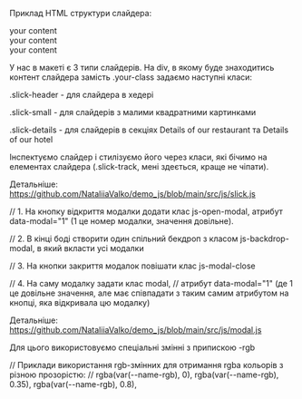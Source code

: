 <!-- ==========================СЛАЙДЕРИ========================== -->

Приклад HTML структури слайдера:

<div class="your-class">
  <div>your content</div>
  <div>your content</div>
  <div>your content</div>
</div>

У нас в макеті є 3 типи слайдерів. На div, в якому буде знаходитись контент
слайдера замість .your-class задаємо наступні класи:

.slick-header - для слайдера в хедері

.slick-small - для слайдерів з малими квадратними картинками

.slick-details - для слайдерів в секціях Details of our restaurant та Details of
our hotel

Інспектуємо слайдер і стилізуємо його через класи, які бічимо на елементах
слайдера (.slick-track, мені здеється, краще не чіпати).

Детальніше: https://github.com/NataliiaValko/demo_js/blob/main/src/js/slick.js

<!-- ==========================МОДАЛКИ========================== -->

// 1. На кнопку відкриття модалки додати клас js-open-modal, атрибут
data-modal="1" (1 це номер модалки, значення довільне).

// 2. В кінці боді створити один спільний бекдроп з класом js-backdrop-modal, в
який вкласти усі модалки

// 3. На кнопки закриття модалок повішати клас js-modal-close

// 4. На саму модалку задати клас modal, // атрибут data-modal="1" (де 1 це
довільне значення, але має співпадати з таким самим атрибутом на кнопці, яка
відкривала цю модалку)

Детальніше: https://github.com/NataliiaValko/demo_js/blob/main/src/js/modal.js

<!-- ==========================ЗАДАННЯ RGBA КОЛЬОРУ ЧЕРЕЗ ЗМІННІ========================== -->

Для цього використовуємо спеціальні змінні з припискою -rgb

// Приклади використання rgb-змінних для отримання rgba кольорів з різною
прозорістю: // rgba(var(--name-rgb), 0), rgba(var(--name-rgb), 0.35),
rgba(var(--name-rgb), 0.8),

<!-- ==========================РЕСАЙЗ/ЗМІНА ФОРМАТУ КАРТИНОК З ВИКОРИСТАННЯМ ФУНКЦІОНАЛУ PARCEL ========================== -->
